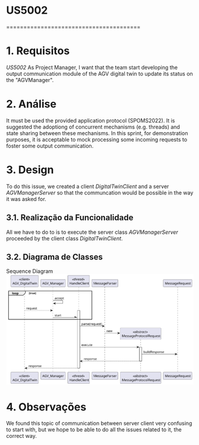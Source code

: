 # US5002
=======================================


# 1. Requisitos

*US5002* As Project Manager, I want that the team start developing the output communication module of the AGV digital twin to update its status on the "AGVManager".
# 2. Análise

It must be used the provided application protocol (SPOMS2022).
It is suggested the adoptiong of concurrent mechanisms (e.g. threads) and state sharing between these mechanisms.
In this sprint, for demonstration purposes, it is acceptable to mock processing some incoming requests to foster some output communication.

# 3. Design

To do this issue, we created a client *DigitalTwinClient* and a server *AGVManagerServer* so that the communcation would be possible in the way it was asked for.


## 3.1. Realização da Funcionalidade

All we have to do to is to execute the server class *AGVManagerServer* proceeded by the client class *DigitalTwinClient*.

## 3.2. Diagrama de Classes

Sequence Diagram
![US5002_SD.svg](US5002_SD.svg)

# 4. Observações

We found this topic of communication between server client very confusing to start with, but we hope to be able to do all the issues related to it, the correct way.



